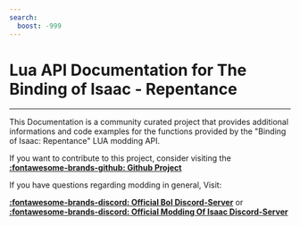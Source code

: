```yaml
---
search:
  boost: -999
---
```

# Lua API Documentation for The Binding of Isaac - Repentance
___

This Documentation is a community curated project that provides additional informations and code examples for the functions provided by the "Binding of Isaac: Repentance" LUA modding API.

If you want to contribute to this project, consider visiting the **[:fontawesome-brands-github: Github Project](https://github.com/wofsauge/IsaacDocs)**


If you have questions regarding modding in general, Visit:

**[:fontawesome-brands-discord: Official BoI Discord-Server](https://discord.gg/isaac)** or **[:fontawesome-brands-discord: Official Modding Of Isaac Discord-Server](https://discord.gg/KbevtvgD4z)**
